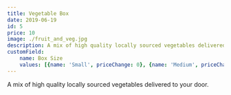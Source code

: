 ```yaml
---
title: Vegetable Box
date: 2019-06-19
id: 5
price: 10
image: ./fruit_and_veg.jpg
description: A mix of high quality locally sourced vegetables delivered to your door.
customField: 
    name: Box Size
    values: [{name: 'Small', priceChange: 0}, {name: 'Medium', priceChange: 10}, {name: 'Large', priceChange: 20.00}]
---
```


A mix of high quality locally sourced vegetables delivered to your door.